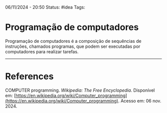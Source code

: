 06/11/2024 - 20:50
Status: #idea
Tags:

# Programação de computadores

Programação de computadores é a composição de sequências de instruções, chamados programas, que podem ser executadas por computadores para realizar tarefas.


---

# References

COMPUTER programming. _Wikipedia: The Free Encyclopedia_. Disponível em: [https://en.wikipedia.org/wiki/Computer_programming](https://en.wikipedia.org/wiki/Computer_programming). Acesso em: 06 nov. 2024.